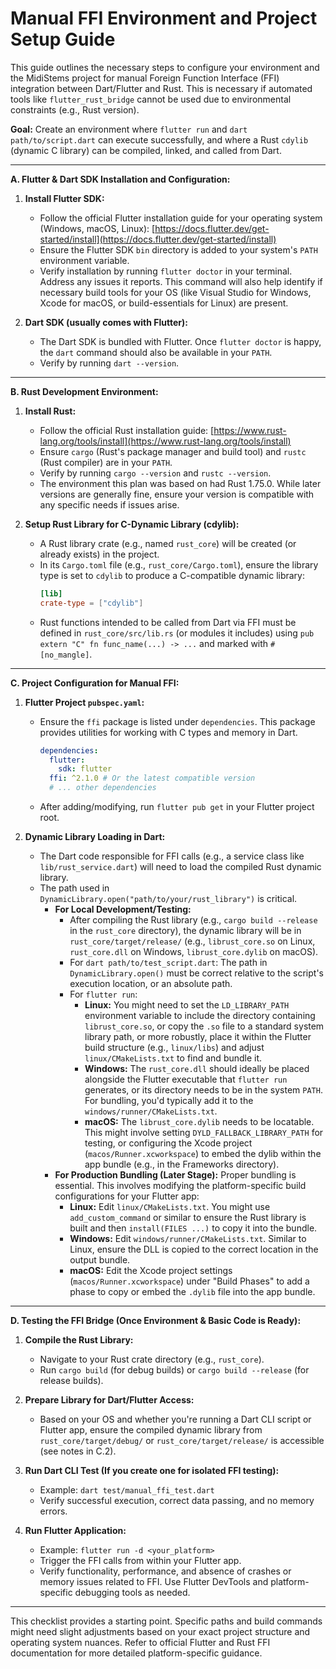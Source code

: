 # Manual FFI Environment and Project Setup Guide

This guide outlines the necessary steps to configure your environment and the MidiStems project for manual Foreign Function Interface (FFI) integration between Dart/Flutter and Rust. This is necessary if automated tools like `flutter_rust_bridge` cannot be used due to environmental constraints (e.g., Rust version).

**Goal:** Create an environment where `flutter run` and `dart path/to/script.dart` can execute successfully, and where a Rust `cdylib` (dynamic C library) can be compiled, linked, and called from Dart.

---

**A. Flutter & Dart SDK Installation and Configuration:**

1.  **Install Flutter SDK:**
    *   Follow the official Flutter installation guide for your operating system (Windows, macOS, Linux): [https://docs.flutter.dev/get-started/install](https://docs.flutter.dev/get-started/install)
    *   Ensure the Flutter SDK `bin` directory is added to your system's `PATH` environment variable.
    *   Verify installation by running `flutter doctor` in your terminal. Address any issues it reports. This command will also help identify if necessary build tools for your OS (like Visual Studio for Windows, Xcode for macOS, or build-essentials for Linux) are present.

2.  **Dart SDK (usually comes with Flutter):**
    *   The Dart SDK is bundled with Flutter. Once `flutter doctor` is happy, the `dart` command should also be available in your `PATH`.
    *   Verify by running `dart --version`.

---

**B. Rust Development Environment:**

1.  **Install Rust:**
    *   Follow the official Rust installation guide: [https://www.rust-lang.org/tools/install](https://www.rust-lang.org/tools/install)
    *   Ensure `cargo` (Rust's package manager and build tool) and `rustc` (Rust compiler) are in your `PATH`.
    *   Verify by running `cargo --version` and `rustc --version`.
    *   The environment this plan was based on had Rust 1.75.0. While later versions are generally fine, ensure your version is compatible with any specific needs if issues arise.

2.  **Setup Rust Library for C-Dynamic Library (cdylib):**
    *   A Rust library crate (e.g., named `rust_core`) will be created (or already exists) in the project.
    *   In its `Cargo.toml` file (e.g., `rust_core/Cargo.toml`), ensure the library type is set to `cdylib` to produce a C-compatible dynamic library:
        ```toml
        [lib]
        crate-type = ["cdylib"]
        ```
    *   Rust functions intended to be called from Dart via FFI must be defined in `rust_core/src/lib.rs` (or modules it includes) using `pub extern "C" fn func_name(...) -> ...` and marked with `#[no_mangle]`.

---

**C. Project Configuration for Manual FFI:**

1.  **Flutter Project `pubspec.yaml`:**
    *   Ensure the `ffi` package is listed under `dependencies`. This package provides utilities for working with C types and memory in Dart.
        ```yaml
        dependencies:
          flutter:
            sdk: flutter
          ffi: ^2.1.0 # Or the latest compatible version
          # ... other dependencies
        ```
    *   After adding/modifying, run `flutter pub get` in your Flutter project root.

2.  **Dynamic Library Loading in Dart:**
    *   The Dart code responsible for FFI calls (e.g., a service class like `lib/rust_service.dart`) will need to load the compiled Rust dynamic library.
    *   The path used in `DynamicLibrary.open("path/to/your/rust_library")` is critical.
        *   **For Local Development/Testing:**
            *   After compiling the Rust library (e.g., `cargo build --release` in the `rust_core` directory), the dynamic library will be in `rust_core/target/release/` (e.g., `librust_core.so` on Linux, `rust_core.dll` on Windows, `librust_core.dylib` on macOS).
            *   For `dart path/to/test_script.dart`: The path in `DynamicLibrary.open()` must be correct relative to the script's execution location, or an absolute path.
            *   For `flutter run`:
                *   **Linux:** You might need to set the `LD_LIBRARY_PATH` environment variable to include the directory containing `librust_core.so`, or copy the `.so` file to a standard system library path, or more robustly, place it within the Flutter build structure (e.g., `linux/libs`) and adjust `linux/CMakeLists.txt` to find and bundle it.
                *   **Windows:** The `rust_core.dll` should ideally be placed alongside the Flutter executable that `flutter run` generates, or its directory needs to be in the system `PATH`. For bundling, you'd typically add it to the `windows/runner/CMakeLists.txt`.
                *   **macOS:** The `librust_core.dylib` needs to be locatable. This might involve setting `DYLD_FALLBACK_LIBRARY_PATH` for testing, or configuring the Xcode project (`macos/Runner.xcworkspace`) to embed the dylib within the app bundle (e.g., in the Frameworks directory).
        *   **For Production Bundling (Later Stage):** Proper bundling is essential. This involves modifying the platform-specific build configurations for your Flutter app:
            *   **Linux:** Edit `linux/CMakeLists.txt`. You might use `add_custom_command` or similar to ensure the Rust library is built and then `install(FILES ...)` to copy it into the bundle.
            *   **Windows:** Edit `windows/runner/CMakeLists.txt`. Similar to Linux, ensure the DLL is copied to the correct location in the output bundle.
            *   **macOS:** Edit the Xcode project settings (`macos/Runner.xcworkspace`) under "Build Phases" to add a phase to copy or embed the `.dylib` file into the app bundle.

---

**D. Testing the FFI Bridge (Once Environment & Basic Code is Ready):**

1.  **Compile the Rust Library:**
    *   Navigate to your Rust crate directory (e.g., `rust_core`).
    *   Run `cargo build` (for debug builds) or `cargo build --release` (for release builds).

2.  **Prepare Library for Dart/Flutter Access:**
    *   Based on your OS and whether you're running a Dart CLI script or Flutter app, ensure the compiled dynamic library from `rust_core/target/debug/` or `rust_core/target/release/` is accessible (see notes in C.2).

3.  **Run Dart CLI Test (If you create one for isolated FFI testing):**
    *   Example: `dart test/manual_ffi_test.dart`
    *   Verify successful execution, correct data passing, and no memory errors.

4.  **Run Flutter Application:**
    *   Example: `flutter run -d <your_platform>`
    *   Trigger the FFI calls from within your Flutter app.
    *   Verify functionality, performance, and absence of crashes or memory issues related to FFI. Use Flutter DevTools and platform-specific debugging tools as needed.

---

This checklist provides a starting point. Specific paths and build commands might need slight adjustments based on your exact project structure and operating system nuances. Refer to official Flutter and Rust FFI documentation for more detailed platform-specific guidance.
```
